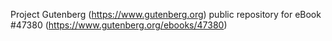 Project Gutenberg (https://www.gutenberg.org) public repository for eBook #47380 (https://www.gutenberg.org/ebooks/47380)
